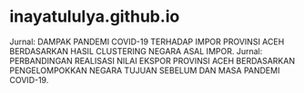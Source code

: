 # inayatululya.github.io
Jurnal: DAMPAK PANDEMI COVID-19 TERHADAP IMPOR PROVINSI ACEH BERDASARKAN HASIL CLUSTERING NEGARA ASAL IMPOR. Jurnal: PERBANDINGAN REALISASI NILAI EKSPOR PROVINSI ACEH BERDASARKAN PENGELOMPOKKAN NEGARA TUJUAN SEBELUM DAN MASA PANDEMI COVID-19.
